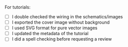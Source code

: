 For tutorials:
- [ ] I double checked the wiring in the schematics/images
- [ ] I exported the cover image without background
- [ ] I used SVG format for pure vector images
- [ ] I updated the metadata of the tutorial
- [ ] I did a spell checking before requesting a review
